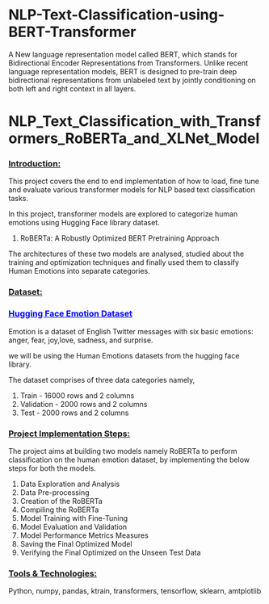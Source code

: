 # NLP-Text-Classification-using-BERT-Transformer
A New language representation model called BERT, which stands for Bidirectional Encoder Representations from Transformers. Unlike recent language representation models, BERT is designed to pre-train deep bidirectional representations from unlabeled text by jointly conditioning on both left and right context in all layers.
# NLP_Text_Classification_with_Transformers_RoBERTa_and_XLNet_Model

<h3><b><u>Introduction:</u></b></h3>

This project covers the end to end implementation of how to load, fine tune and evaluate various transformer models for NLP based text classification tasks.

In this project,  transformer models are explored to categorize human emotions using Hugging Face library dataset.

1. RoBERTa: A Robustly Optimized BERT Pretraining Approach


The architectures of these two models are analysed, studied about the training and optimization techniques and finally used them to classify Human Emotions into separate categories.

<h3><b><u>Dataset:</u></b></h3>

<h3><a href="https://huggingface.co/datasets/emotion" style="color: blue"><b><u>Hugging Face Emotion Dataset</u></b></a></h3>

Emotion is a dataset of English Twitter messages with six basic emotions: anger, fear, joy,love, sadness, and surprise. 

we will be using the Human Emotions datasets from the hugging face library.

The dataset comprises of three data categories namely,
1. Train - 16000 rows and 2 columns
2. Validation - 2000 rows and 2 columns
3. Test - 2000 rows and 2 columns

<h3><b><u>Project Implementation Steps:</u></b></h3>

The project aims at building two models namely RoBERTa to perform classification on the human emotion dataset, by implementing the below steps for both the models.

1. Data Exploration and Analysis
2. Data Pre-processing
3. Creation of the RoBERTa
4. Compiling the RoBERTa
5. Model Training with Fine-Tuning
6. Model Evaluation and Validation
7. Model Performance Metrics Measures
8. Saving the Final Optimized Model
9. Verifying the Final Optimized on the Unseen Test Data

<h3><b><u>Tools & Technologies:</u></b></h3>

Python, numpy, pandas, ktrain, transformers, tensorflow, sklearn, amtplotlib

